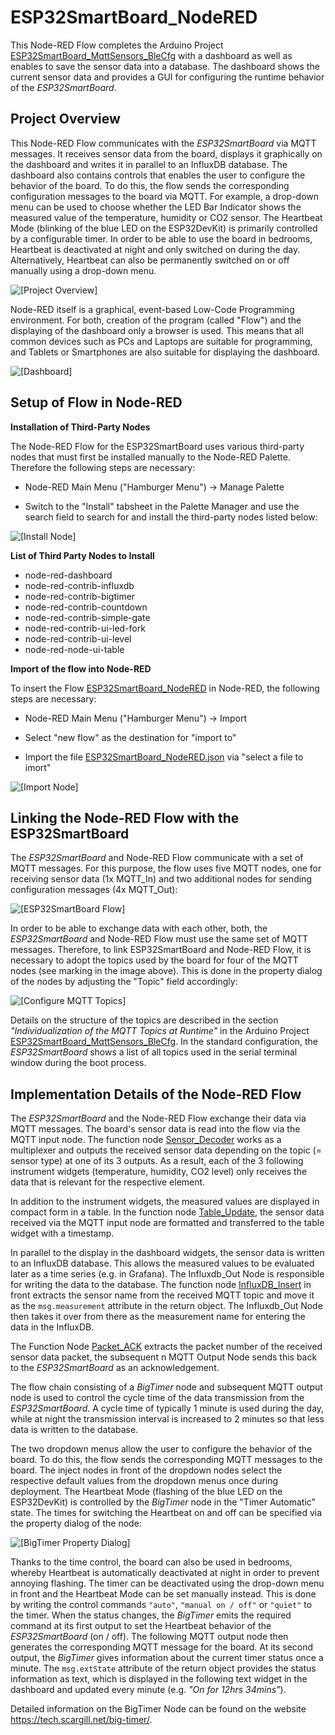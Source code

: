 ﻿# ESP32SmartBoard_NodeRED

This Node-RED Flow completes the Arduino Project [ESP32SmartBoard_MqttSensors_BleCfg](https://github.com/ronaldsieber/ESP32SmartBoard_MqttSensors_BleCfg) with a dashboard as well as enables to save the sensor data into a database. The dashboard shows the current sensor data and provides a GUI for configuring the runtime behavior of the *ESP32SmartBoard*.

## Project Overview

This Node-RED Flow communicates with the *ESP32SmartBoard* via MQTT messages. It receives sensor data from the board, displays it graphically on the dashboard and writes it in parallel to an InfluxDB database. The dashboard also contains controls that enables the user to configure the behavior of the board. To do this, the flow sends the corresponding configuration messages to the board via MQTT. For example, a drop-down menu can be used to choose whether the LED Bar Indicator shows the measured value of the temperature, humidity or CO2 sensor. The Heartbeat Mode (blinking of the blue LED on the ESP32DevKit) is primarily controlled by a configurable timer. In order to be able to use the board in bedrooms, Heartbeat is deactivated at night and only switched on during the day. Alternatively, Heartbeat can also be permanently switched on or off manually using a drop-down menu.

![\[Project Overview\]](Documentation/ESP32SmartBoard_NodeRED.png)

Node-RED itself is a graphical, event-based Low-Code Programming environment. For both, creation of the program (called "Flow") and the displaying of the dashboard only a browser is used. This means that all common devices such as PCs and Laptops are suitable for programming, and Tablets or Smartphones are also suitable for displaying the dashboard.

![\[Dashboard\]](Documentation/Screenshot_Dashbaord_GUI.png)

## Setup of Flow in Node-RED

**Installation of Third-Party Nodes**

The Node-RED Flow for the ESP32SmartBoard uses various third-party nodes that must first be installed manually to the Node-RED Palette. Therefore the following steps are necessary:

 - Node-RED Main Menu ("Hamburger Menu") -> Manage Palette
   
 - Switch to the "Install" tabsheet in the Palette Manager and use the
   search field to search for and install the third-party nodes listed
   below:

![\[Install Node\]](Documentation/Screenshot_ManagePalette_InstallNode.png)

**List of Third Party Nodes to Install**

 - node-red-dashboard
 - node-red-contrib-influxdb
 - node-red-contrib-bigtimer
 - node-red-contrib-countdown
 - node-red-contrib-simple-gate
 - node-red-contrib-ui-led-fork
 - node-red-contrib-ui-level
 - node-red-node-ui-table


**Import of the flow into Node-RED**

To insert the Flow [ESP32SmartBoard_NodeRED](ESP32SmartBoard_NodeRED/ESP32SmartBoard_NodeRED.json) in Node-RED, the following steps are necessary:

- Node-RED Main Menu ("Hamburger Menu") -> Import

- Select "new flow" as the destination for "import to"

- Import the file [ESP32SmartBoard_NodeRED.json](ESP32SmartBoard_NodeRED/ESP32SmartBoard_NodeRED.json) via "select a file to imort"

![\[Import Node\]](Documentation/Screenshot_ManagePalette_ImportNode.png)
## Linking the Node-RED Flow with the ESP32SmartBoard

The *ESP32SmartBoard* and Node-RED Flow communicate with a set of MQTT messages. For this purpose, the flow uses five MQTT nodes, one for receiving sensor data (1x MQTT_In) and two additional nodes for sending configuration messages (4x MQTT_Out):

![\[ESP32SmartBoard Flow\]](Documentation/Screenshot_ESP32SmartBoard_Flow.png)

In order to be able to exchange data with each other, both, the *ESP32SmartBoard* and Node-RED Flow must use the same set of MQTT messages. Therefore, to link ESP32SmartBoard and Node-RED Flow, it is necessary to adopt the topics used by the board for four of the MQTT nodes (see marking in the image above). This is done in the property dialog of the nodes by adjusting the "Topic" field accordingly:

![\[Configure MQTT Topics\]](Documentation/Screenshot_MqttNode_PropertyDialog.png)

Details on the structure of the topics are described in the section *"Individualization of the MQTT Topics at Runtime"* in the Arduino Project [ESP32SmartBoard_MqttSensors_BleCfg](https://github.com/ronaldsieber/ESP32SmartBoard_MqttSensors_BleCfg). In the standard configuration, the *ESP32SmartBoard* shows a list of all topics used in the serial terminal window during the boot process.

## Implementation Details of the Node-RED Flow

The *ESP32SmartBoard* and the Node-RED Flow exchange their data via MQTT messages. The board's sensor data is read into the flow via the MQTT input node. The function node [Sensor_Decoder](FunctionNodes/Fun_Sensor_Decoder.js) works as a multiplexer and outputs the received sensor data depending on the topic (= sensor type) at one of its 3 outputs. As a result, each of the 3 following instrument widgets (temperature, humidity, CO2 level) only receives the data that is relevant for the respective element.

In addition to the instrument widgets, the measured values ​​are displayed in compact form in a table. In the function node [Table_Update](FunctionNodes/Fun_Table_Update.js), the sensor data received via the MQTT input node are formatted and transferred to the table widget with a timestamp.

In parallel to the display in the dashboard widgets, the sensor data is written to an InfluxDB database. This allows the measured values ​​to be evaluated later as a time series (e.g. in Grafana). The Influxdb_Out Node is responsible for writing the data to the database. The function node [InfluxDB_Insert](FunctionNodes/Fun_InfluxDB_Insert.js) in front extracts the sensor name from the received MQTT topic and move it as the `msg.measurement` attribute in the return object. The Influxdb_Out Node then takes it over from there as the measurement name for entering the data in the InfluxDB.

The Function Node [Packet_ACK](FunctionNodes/Fun_Packet_ACK.js) extracts the packet number of the received sensor data packet, the subsequent n MQTT Output Node sends this back to the *ESP32SmartBoard* as an acknowledgement.

The flow chain consisting of a *BigTimer* node and subsequent MQTT output node is used to control the cycle time of the data transmission from the *ESP32SmartBoard*. A cycle time of typically 1 minute is used during the day, while at night the transmission interval is increased to 2 minutes so that less data is written to the database.

The two dropdown menus allow the user to configure the behavior of the board. To do this, the flow sends the corresponding MQTT messages to the board. The inject nodes in front of the dropdown nodes select the respective default values ​​from the dropdown menus once during deployment. The Heartbeat Mode (flashing of the blue LED on the ESP32DevKit) is controlled by the *BigTimer* node in the "Timer Automatic" state. The times for switching the Heartbeat on and off can be specified via the property dialog of the node:

![\[BigTimer Property Dialog\]](Documentation/Screenshot_BigTimer_PropertyDialog.png)

Thanks to the time control, the board can also be used in bedrooms, whereby Heartbeat is automatically deactivated at night in order to prevent annoying flashing. The timer can be deactivated using the drop-down menu in front and the Heartbeat Mode can be set manually instead. This is done by writing the control commands `"auto"`, `"manual on / off"` or `"quiet"` to the timer. When the status changes, the *BigTimer* emits the required command at its first output to set the Heartbeat behavior of the *ESP32SmartBoard* (on / off). The following MQTT output node then generates the corresponding MQTT message for the board. At its second output, the *BigTimer* gives information about the current timer status once a minute. The `msg.extState` attribute of the return object provides the status information as text, which is displayed in the following text widget in the dashboard and updated every minute (e.g. *"On for 12hrs 34mins"*).

Detailed information on the BigTimer Node can be found on the website https://tech.scargill.net/big-timer/.
